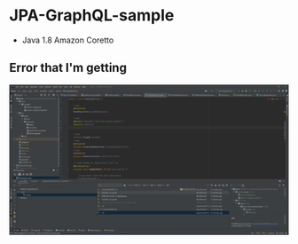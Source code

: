 # JPA-GraphQL-sample

- Java 1.8 Amazon Coretto

## Error that I'm getting
<img src = "Error1.png" />
